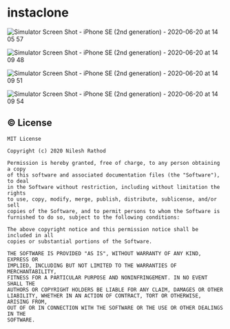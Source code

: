 # instaclone

![Simulator Screen Shot - iPhone SE (2nd generation) - 2020-06-20 at 14 05 57](https://user-images.githubusercontent.com/30828060/85197740-9f2b2c00-b300-11ea-8d20-937f5ebc1d61.png)

![Simulator Screen Shot - iPhone SE (2nd generation) - 2020-06-20 at 14 09 48](https://user-images.githubusercontent.com/30828060/85197737-9d616880-b300-11ea-8973-0c1475afe79d.png)

![Simulator Screen Shot - iPhone SE (2nd generation) - 2020-06-20 at 14 09 51](https://user-images.githubusercontent.com/30828060/85197735-9b97a500-b300-11ea-9b99-db02811d98ad.png)

![Simulator Screen Shot - iPhone SE (2nd generation) - 2020-06-20 at 14 09 54](https://user-images.githubusercontent.com/30828060/85197733-96d2f100-b300-11ea-8d1a-5d1465d264a0.png)





## © License 
```
MIT License

Copyright (c) 2020 Nilesh Rathod

Permission is hereby granted, free of charge, to any person obtaining a copy
of this software and associated documentation files (the "Software"), to deal
in the Software without restriction, including without limitation the rights
to use, copy, modify, merge, publish, distribute, sublicense, and/or sell
copies of the Software, and to permit persons to whom the Software is
furnished to do so, subject to the following conditions:

The above copyright notice and this permission notice shall be included in all
copies or substantial portions of the Software.

THE SOFTWARE IS PROVIDED "AS IS", WITHOUT WARRANTY OF ANY KIND, EXPRESS OR
IMPLIED, INCLUDING BUT NOT LIMITED TO THE WARRANTIES OF MERCHANTABILITY,
FITNESS FOR A PARTICULAR PURPOSE AND NONINFRINGEMENT. IN NO EVENT SHALL THE
AUTHORS OR COPYRIGHT HOLDERS BE LIABLE FOR ANY CLAIM, DAMAGES OR OTHER
LIABILITY, WHETHER IN AN ACTION OF CONTRACT, TORT OR OTHERWISE, ARISING FROM,
OUT OF OR IN CONNECTION WITH THE SOFTWARE OR THE USE OR OTHER DEALINGS IN THE
SOFTWARE.
```
